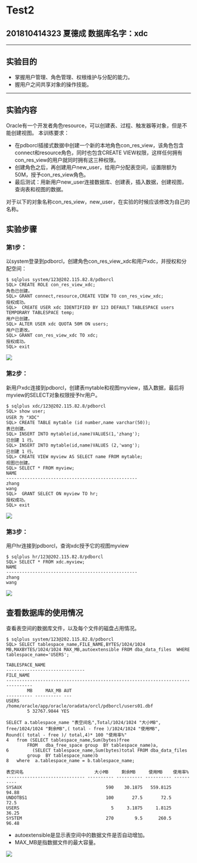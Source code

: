  # Test2

 ## 201810414323 夏德成 数据库名字：xdc
 ---
 ## 实验目的

+ 掌握用户管理、角色管理、权根维护与分配的能力。
+ 握用户之间共享对象的操作技能。
---

## 实验内容
Oracle有一个开发者角色resource，可以创建表、过程、触发器等对象，但是不能创建视图。
本训练要求：

+ 在pdborcl插接式数据中创建一个新的本地角色con_res_view，该角色包含connect和resource角色，同时也包含CREATE VIEW权限，这样任何拥有con_res_view的用户就同时拥有这三种权限。
+ 创建角色之后，再创建用户new_user，给用户分配表空间，设置限额为50M，授予con_res_view角色。
+ 最后测试：用新用户new_user连接数据库、创建表，插入数据，创建视图，查询表和视图的数据。

对于以下的对象名称con_res_view，new_user，在实验的时候应该修改为自己的名称。

## 实验步骤
### 第1步：
以system登录到pdborcl，创建角色con_res_view_xdc和用户xdc，并授权和分配空间：

    $ sqlplus system/123@202.115.82.8/pdborcl
    SQL> CREATE ROLE con_res_view_xdc;
    角色已创建。
    SQL> GRANT connect,resource,CREATE VIEW TO con_res_view_xdc;
    授权成功。
    SQL>  CREATE USER xdc IDENTIFIED BY 123 DEFAULT TABLESPACE users TEMPORARY TABLESPACE temp;
    用户已创建。
    SQL> ALTER USER xdc QUOTA 50M ON users;
    用户已更改。
    SQL> GRANT con_res_view_xdc TO xdc;
    授权成功。
    SQL> exit
![](1.png)

### 第2步：
新用户xdc连接到pdborcl，创建表mytable和视图myview，插入数据，最后将myview的SELECT对象权限授予hr用户。

    $ sqlplus xdc/123@202.115.82.8/pdborcl
    SQL> show user;
    USER 为 "XDC"
    SQL> CREATE TABLE mytable (id number,name varchar(50));
    表已创建。
    SQL> INSERT INTO mytable(id,name)VALUES(1,'zhang');
    已创建 1 行。
    SQL> INSERT INTO mytable(id,name)VALUES (2,'wang');
    已创建 1 行。
    SQL> CREATE VIEW myview AS SELECT name FROM mytable;
    视图已创建。
    SQL> SELECT * FROM myview;
    NAME
    --------------------------------------------------
    zhang
    wang
    SQL>  GRANT SELECT ON myview TO hr;
    授权成功。
    SQL> exit
![](2.png)

### 第3步：
用户hr连接到pdborcl，查询xdc授予它的视图myview

    $ sqlplus hr/123@202.115.82.8/pdborcl
    SQL> SELECT * FROM xdc.myview;
    NAME
    --------------------------------------------------
    zhang
    wang

![](3.png)


## 查看数据库的使用情况
查看表空间的数据库文件，以及每个文件的磁盘占用情况。

    $ sqlplus system/123@202.115.82.8/pdborcl
    SQL> SELECT tablespace_name,FILE_NAME,BYTES/1024/1024 MB,MAXBYTES/1024/1024 MAX_MB,autoextensible FROM dba_data_files  WHERE  tablespace_name='USERS';

    TABLESPACE_NAME
    ------------------------------
    FILE_NAME
    --------------------------------------------------------------------------------
            MB     MAX_MB AUT
    ---------- ---------- ---
    USERS
    /home/oracle/app/oracle/oradata/orcl/pdborcl/users01.dbf
            5 32767.9844 YES

    SELECT a.tablespace_name "表空间名",Total/1024/1024 "大小MB",
    free/1024/1024 "剩余MB",( total - free )/1024/1024 "使用MB",
    Round(( total - free )/ total,4)* 100 "使用率%"
    4   from (SELECT tablespace_name,Sum(bytes)free
            FROM   dba_free_space group  BY tablespace_name)a,
    6         (SELECT tablespace_name,Sum(bytes)total FROM dba_data_files
            group  BY tablespace_name)b
    8   where  a.tablespace_name = b.tablespace_name;

    表空间名                           大小MB     剩余MB     使用MB    使用率%
    ------------------------------ ---------- ---------- ---------- ----------
    SYSAUX                                590    30.1875   559.8125      94.88
    UNDOTBS1                              100       27.5       72.5       72.5
    USERS                                   5     3.1875     1.8125      36.25
    SYSTEM                                270        9.5      260.5      96.48

+ autoextensible是显示表空间中的数据文件是否自动增加。
+ MAX_MB是指数据文件的最大容量。

![](4.png)
